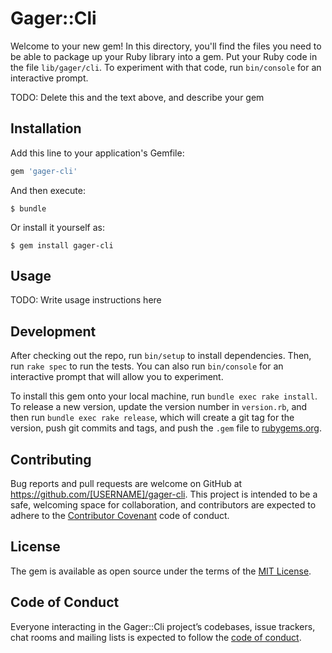 # Gager::Cli

Welcome to your new gem! In this directory, you'll find the files you need to be able to package up your Ruby library into a gem. Put your Ruby code in the file `lib/gager/cli`. To experiment with that code, run `bin/console` for an interactive prompt.

TODO: Delete this and the text above, and describe your gem

## Installation

Add this line to your application's Gemfile:

```ruby
gem 'gager-cli'
```

And then execute:

    $ bundle

Or install it yourself as:

    $ gem install gager-cli

## Usage

TODO: Write usage instructions here

## Development

After checking out the repo, run `bin/setup` to install dependencies. Then, run `rake spec` to run the tests. You can also run `bin/console` for an interactive prompt that will allow you to experiment.

To install this gem onto your local machine, run `bundle exec rake install`. To release a new version, update the version number in `version.rb`, and then run `bundle exec rake release`, which will create a git tag for the version, push git commits and tags, and push the `.gem` file to [rubygems.org](https://rubygems.org).

## Contributing

Bug reports and pull requests are welcome on GitHub at https://github.com/[USERNAME]/gager-cli. This project is intended to be a safe, welcoming space for collaboration, and contributors are expected to adhere to the [Contributor Covenant](http://contributor-covenant.org) code of conduct.

## License

The gem is available as open source under the terms of the [MIT License](https://opensource.org/licenses/MIT).

## Code of Conduct

Everyone interacting in the Gager::Cli project’s codebases, issue trackers, chat rooms and mailing lists is expected to follow the [code of conduct](https://github.com/[USERNAME]/gager-cli/blob/master/CODE_OF_CONDUCT.md).

